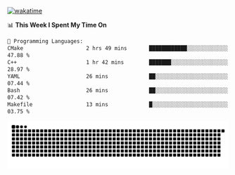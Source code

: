 [![wakatime](https://wakatime.com/badge/user/384f91c6-4eee-411f-8f3b-1b691f58a544.svg)](https://wakatime.com/@384f91c6-4eee-411f-8f3b-1b691f58a544)

<!--START_SECTION:waka-->
📊 **This Week I Spent My Time On** 

```text
💬 Programming Languages: 
CMake                    2 hrs 49 mins       ████████████░░░░░░░░░░░░░   47.88 % 
C++                      1 hr 42 mins        ███████░░░░░░░░░░░░░░░░░░   28.97 % 
YAML                     26 mins             ██░░░░░░░░░░░░░░░░░░░░░░░   07.44 % 
Bash                     26 mins             ██░░░░░░░░░░░░░░░░░░░░░░░   07.42 % 
Makefile                 13 mins             █░░░░░░░░░░░░░░░░░░░░░░░░   03.75 % 
```


<!--END_SECTION:waka-->

<picture>
  <source media="(prefers-color-scheme: dark)" srcset="https://raw.githubusercontent.com/fuwx295/fuwx295/output/github-contribution-grid-snake-dark.svg">
  <source media="(prefers-color-scheme: light)" srcset="https://raw.githubusercontent.com/fuwx295/fuwx295/output/github-contribution-grid-snake.svg">
  <img alt="github contribution grid snake animation" src="https://raw.githubusercontent.com/fuwx295/fuwx295/output/github-contribution-grid-snake.svg">
</picture>
